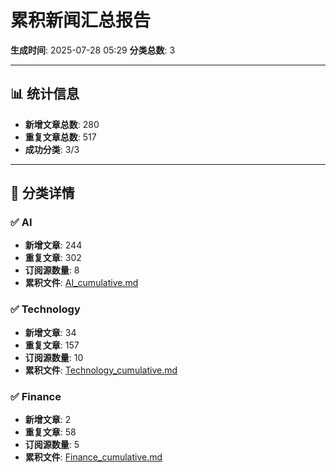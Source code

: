 # 累积新闻汇总报告

**生成时间**: 2025-07-28 05:29
**分类总数**: 3

---

## 📊 统计信息

- **新增文章总数**: 280
- **重复文章总数**: 517
- **成功分类**: 3/3

---

## 📂 分类详情

### ✅ AI
- **新增文章**: 244
- **重复文章**: 302
- **订阅源数量**: 8
- **累积文件**: [AI_cumulative.md](./AI_cumulative.md)

### ✅ Technology
- **新增文章**: 34
- **重复文章**: 157
- **订阅源数量**: 10
- **累积文件**: [Technology_cumulative.md](./Technology_cumulative.md)

### ✅ Finance
- **新增文章**: 2
- **重复文章**: 58
- **订阅源数量**: 5
- **累积文件**: [Finance_cumulative.md](./Finance_cumulative.md)

